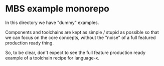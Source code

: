 # MBS example monorepo
In this directory we have "dummy" examples.

Components and toolchains are kept as simple / stupid as possible so that we can focus on the core concepts, without the "noise" of a full featured production ready thing.

So, to be clear, don't expect to see the full feature production ready example of a toolchain recipe for language-x.
